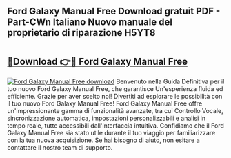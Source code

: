 ## Ford Galaxy Manual Free Download gratuit PDF - Part-CWn Italiano Nuovo manuale del proprietario di riparazione H5YT8

# <h2><a href="http://dfcubh.blite.top/?on=Ford+Galaxy+Manual+Free">🔗Download 👉🔴 Ford Galaxy Manual Free</a></h2>

[![Ford Galaxy Manual Free download](https://i.imgur.com/lujVjoI.png)](http://dfcubh.blite.top/?on=Ford+Galaxy+Manual+Free)
Benvenuto nella Guida Definitiva per il tuo nuovo Ford Galaxy Manual Free, che garantisce Un'esperienza fluida ed efficiente. Grazie per aver scelto noi! Divertiti ad esplorare le possibilità con il tuo nuovo Ford Galaxy Manual Free! Ford Galaxy Manual Free offre un'impressionante gamma di funzionalità avanzate, tra cui Controllo Vocale, sincronizzazione automatica, impostazioni personalizzabili e analisi in tempo reale, tutte accessibili dall'interfaccia intuitiva. Confidiamo che il Ford Galaxy Manual Free sia stato utile durante il tuo viaggio per familiarizzare con la tua nuova acquisizione. Se hai bisogno di aiuto, non esitare a contattare il nostro team di supporto.
